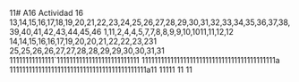 11# A16
Actividad 16
13,14,15,16,17,18,19,20,21,22,23,24,25,26,27,28,29,30,31,32,33,34,35,36,37,38,39,40,41,42,43,44,45,46
1,11,2,4,4,5,7,7,8,8,9,9,10,1011,11,12,12
14,14,15,16,16,17,19,20,20,21,22,22,23,231
25,25,26,26,27,27,28,28,29,29,30,30,31,31
11111111111111`11111111111111111111111111
111111111111111111111111111111111111111111a
1111111111111111111111111111111111111111111a11
11111
11
11
